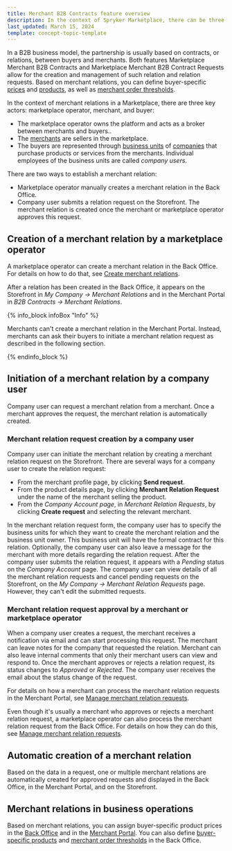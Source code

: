 ```yaml
---
title: Merchant B2B Contracts feature overview
description: In the context of Spryker Marketplace, there can be three key figures- company user and merchant, that can set up relations.
last_updated: March 15, 2024
template: concept-topic-template
---
```


In a B2B business model, the partnership is usually based on contracts, or relations, between buyers and merchants. Both features Marketplace Merchant B2B Contracts and Marketplace Merchant B2B Contract Requests allow for the creation and management of such relation and relation requests. Based on merchant relations, you can define buyer-specific [prices](/docs/pbc/all/price-management/{{page.version}}/base-shop/merchant-custom-prices-feature-overview.html) and [products](/docs/pbc/all/merchant-management/{{page.version}}/base-shop/merchant-product-restrictions-feature-overview/merchant-product-restrictions-feature-overview.html), as well as [merchant order thresholds](/docs/pbc/all/cart-and-checkout/{{page.version}}/base-shop/feature-overviews/checkout-feature-overview/order-thresholds-overview.html#merchant-order-thresholds).

In the context of merchant relations in a Marketplace, there are three key actors: marketplace operator, merchant, and buyer:

* The marketplace operator owns the platform and acts as a broker between merchants and buyers..
* The [merchants](/docs/pbc/all/merchant-management/{{page.version}}/marketplace/marketplace-merchant-feature-overview/marketplace-merchant-feature-overview.html) are sellers in the marketplace.
* The buyers are represented through [business units](/docs/pbc/all/customer-relationship-management/{{page.version}}/base-shop/company-account-feature-overview/business-units-overview.html) of [companies](/docs/pbc/all/customer-relationship-management/{{page.version}}/base-shop/company-account-feature-overview/company-accounts-overview.html#company) that purchase products or services from the merchants. Individual employees of the business units are called *company users*. 

There are two ways to establish a merchant relation:
- Marketplace operator manually creates a merchant relation in the Back Office.
- Company user submits a relation request on the Storefront. The merchant relation is created once the merchant or marketplace operator approves this request.


## Creation of a merchant relation by a marketplace operator

A marketplace operator can create a merchant relation in the Back Office. For details on how to do that, see [Create merchant relations](/docs/pbc/all/merchant-management/{{page.version}}/marketplace/manage-in-the-back-office/manage-merchant-relations/create-merchant-relations.html).

After a relation has been created in the Back Office, it appears on the Storefront in *My Company -> Merchant Relations* and in the Merchant Portal in *B2B Contracts -> Merchant Relations*.

{% info_block infoBox "Info" %}

Merchants can't create a merchant relation in the Merchant Portal. Instead, merchants can ask their buyers to initiate a merchant relation request as described in the following section.

{% endinfo_block %}

## Initiation of a merchant relation by a company user

Company user can request a merchant relation from a merchant. Once a merchant approves the request, the merchant relation is automatically created.

### Merchant relation request creation by a company user

Company user can initiate the merchant relation by creating a merchant relation request on the Storefront. There are several ways for a company user to create the relation request:
- From the merchant profile page, by clicking **Send request**.
- From the product details page, by clicking **Merchant Relation Request** under the name of the merchant selling the product.
- From the *Company Account page*, in *Merchant Relation Requests*, by clicking **Create request** and selecting the relevant merchant.

In the merchant relation request form, the company user has to specify the business units for which they want to create the merchant relation and the business unit owner. This business unit will have the formal contract for this relation. Optionally, the company user can also leave a message for the merchant with more details regarding the relation request. After the company user submits the relation request, it appears with a *Pending* status on the *Company Account* page. 
The company user can view details of all the merchant relation requests and cancel pending requests on the Storefront, on the *My Company -> Merchant Relation Requests* page. However, they can't edit the submitted requests.

### Merchant relation request approval by a merchant or marketplace operator

When a company user creates a request, the merchant receives a notification via email and can start processing this request.
The merchant can leave notes for the company that requested the relation. Merchant can also leave internal comments that only their merchant users can view and respond to.
Once the merchant approves or rejects a relation request, its status changes to *Approved* or *Rejected*. The company user receives the email about the status change of the request. 

For details on how a merchant can process the merchant relation requests in the Merchant Portal, see [Manage merchant relation requests](/docs/pbc/all/merchant-management/{{page.version}}/marketplace/merchant-relations-in-merchant-portal/manage-merchant-relation-requests.html).

Even though it's usually a merchant who approves or rejects a merchant relation request, a marketplace operator can also process the merchant relation request from the Back Office. For details on how they can do this, see [Manage merchant relation requests](/docs/pbc/all/merchant-management/{{page.version}}/marketplace/merchant-relations-in-merchant-portal/manage-merchant-relation-requests.html).


## Automatic creation of a merchant relation
Based on the data in a request, one or multiple merchant relations are automatically created for approved requests and displayed in the Back Office, in the Merchant Portal, and on the Storefront.

## Merchant relations in business operations 
Based on merchant relations, you can assign buyer-specific product prices in the [Back Office](/docs/pbc/all/product-information-management/{{page.version}}/base-shop/manage-in-the-back-office/products/manage-abstract-products-and-product-bundles/create-abstract-products-and-product-bundles.html#define-prices) and in the [Merchant Portal](https://docs.spryker.com/docs/pbc/all/price-management/202311.0/marketplace/marketplace-merchant-custom-prices-feature-overview.html). You can also define [buyer-specific products](/docs/pbc/all/merchant-management/{{page.version}}/base-shop/merchant-product-restrictions-feature-overview/merchant-product-restrictions-feature-overview.html) and [merchant order thresholds](/docs/pbc/all/cart-and-checkout/{{page.version}}/base-shop/manage-in-the-back-office/define-merchant-order-thresholds.html) in the Back Office.